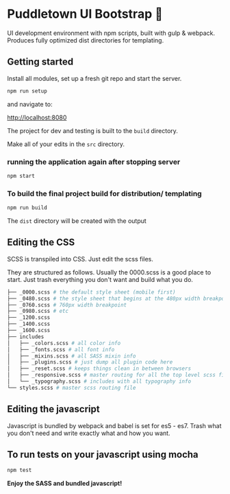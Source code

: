 # Puddletown UI Bootstrap 👢

UI development environment with npm scripts, built with gulp & webpack. Produces fully optimized dist directories for templating.

## Getting started

Install all modules, set up a fresh git repo and start the server.

```bash
npm run setup
```

and navigate to:

<http://localhost:8080>

The project for dev and testing is built to the `build` directory. 

Make all of your edits in the `src` directory.

### running the application again after stopping server

```bash
npm start
```

### To build the final project build for distribution/ templating

```bash
npm run build
```

The `dist` directory will be created with the output

## Editing the CSS

SCSS is transpiled into CSS. Just edit the scss files.

They are structured as follows. Usually the 0000.scss is a good place to start. Just trash everything you don't want and build what you do.

```bash
├── _0000.scss # the default style sheet (mobile first) 
├── _0480.scss # the style sheet that begins at the 480px width breakpoint
├── _0760.scss # 760px width breakpoint
├── _0980.scss # etc
├── _1200.scss
├── _1400.scss
├── _1600.scss
├── includes
│   ├── _colors.scss # all color info
│   ├── _fonts.scss # all font info
│   ├── _mixins.scss # all SASS mixin info
│   ├── _plugins.scss # just dump all plugin code here
│   ├── _reset.scss # keeps things clean in between browsers
│   ├── _responsive.scss # master routing for all the top level scss files
│   └── _typography.scss # includes with all typography info
└── styles.scss # master scss routing file
```

## Editing the javascript

Javascript is bundled by webpack and babel is set for es5 - es7. Trash what you don't need and write exactly what and how you want.

## To run tests on your javascript using mocha

```bash
npm test
```

**Enjoy the SASS and bundled javascript!**
